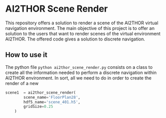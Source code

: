 # AI2THOR Scene Render
This repository offers a solution to render a scene of the AI2THOR virtual navigation environment.
The main objective of this project is to offer an solution to the users that want to render scenes of the virtual environment AI2THOR.
The offered code gives a solution to discrete navigation. 

## How to use it
The python file ```python ai2thor_scene_render.py``` consists on a class to create all the information needed to perform a discrete navigation within AI2THOR environment.
In sort, all we need to do in order to create the render of a new 
```python
scene1  = ai2thor_scene_render(
        scene_name='FloorPlan28',
        hdf5_name='scene_401.h5',
        gridSize=0.25
    )
```
